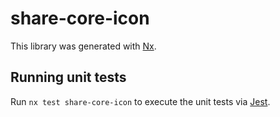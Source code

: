 # share-core-icon

This library was generated with [Nx](https://nx.dev).

## Running unit tests

Run `nx test share-core-icon` to execute the unit tests via [Jest](https://jestjs.io).
